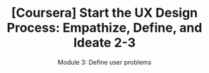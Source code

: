 ---
layout: post
title: "[Coursera] Start the UX Design Process: Empathize, Define, and Ideate 2-3"
subtitle: "Module 3: Define user problems"
cover-img: /assets/img/module2-3_path.jpg
thumbnail-img: /assets/img/module2-3_thumb.jpg
share-img: /assets/img/module2-3_path.jpg
tags: [UX]
--- 